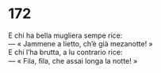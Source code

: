 # 172
  
E chi ha bella mugliera sempe rice:  
— « Jammene a lietto, ch’è già mezanotte! »  
E chi l’ha brutta, a lu contrario rice:  
— « Fila, ﬁla, che assai longa la notte! »
